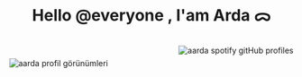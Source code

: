 <h1 align="center">
  Hello @everyone , I'am Arda ᯅ
</h1>


<br>

<img align="right" src="https://spotify-github-profile.kittinanx.com/api/view?uid=su8ifhnt52og805ngstk1hcej&cover_image=true&theme=novatorem&show_offline=false&background_color=000000&interchange=false&bar_color=006ff6&bar_color_cover=false" alt="aarda spotify gitHub profiles" />

###
    
<img align="left" src="https://komarev.com/ghpvc/?username=ardadasdelen" alt="aarda profil görünümleri" />

###
